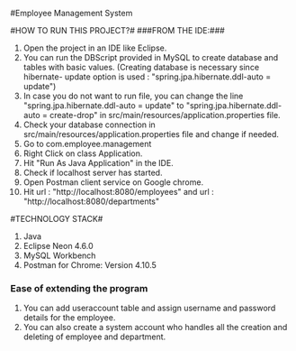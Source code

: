 #Employee Management System

#HOW TO RUN THIS PROJECT?#
###FROM THE IDE:###
1. Open the project in an IDE like Eclipse.
2. You can run the DBScript provided in MySQL to create database and tables with basic values. 
	(Creating database is necessary since hibernate- update option is used : "spring.jpa.hibernate.ddl-auto = update")
3. In case you do not want to run file, you can change the line "spring.jpa.hibernate.ddl-auto = update"  to  "spring.jpa.hibernate.ddl-auto = create-drop"
	in src/main/resources/application.properties file.
4. Check your database connection in src/main/resources/application.properties file and change if needed.
5. Go to com.employee.management
6. Right Click on class Application.
7. Hit "Run As Java Application" in the IDE.
8. Check if localhost server has started.
9. Open Postman client service on Google chrome.
10. Hit url : "http://localhost:8080/employees" and url : "http://localhost:8080/departments"

    

#TECHNOLOGY STACK#
1. Java
2. Eclipse Neon 4.6.0
3. MySQL Workbench
4. Postman for Chrome: Version 4.10.5




### Ease of extending the program ###
1. You can add useraccount table and assign username and password details for the employee.
2. You can also create a system account who handles all the creation and deleting of employee and department.
